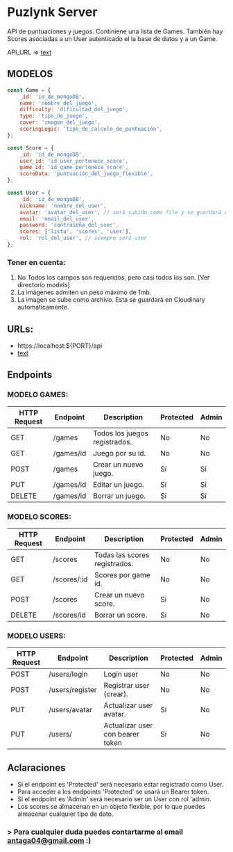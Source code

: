 # Puzlynk Server

API de puntuaciones y juegos. Continiene una lista de Games. También hay Scores asociadas a un User autenticado el la base de datos y a un Game.

API_URL => [text](https://puzlynkapi.vercel.app/)

## MODELOS

```javascript
const Game = {
    _id: 'id_de_mongoDB',
    name: 'nombre_del_juego',
    difficulty: 'dificultad_del_juego',
    type: 'tipo_de_juego',
    cover: 'imagen_del_juego',
    scoringLogic: 'tipo_de_calculo_de_puntuación',
};

const Score = {
    _id: 'id_de_mongoDB',
    user_id: 'id_user_pertenece_score',
    game_id: 'id_game_pertenece_score',
    scoreData: 'puntuación_del_juego_flexible',
};

const User = {
    _id: 'id_de_mongoDB',
    nickname: 'nombre_del_user',
    avatar: 'avatar_del_user', // será subido como file y se guardará en Cloudinary
    email: 'email_del_user',
    password: 'contraseña_del_user',
    scores: ['lista', 'scores', 'user'],
    rol: 'rol_del_user', // siempre será user
};
```

### Tener en cuenta:

1. No Todos los campos son requeridos, pero casi todos los son. [Ver directorio models]
2. La imágenes admiten un peso máximo de 1mb.
3. La imagen se sube como archivo. Esta se guardará en Cloudinary automáticamente.

## URLs:

- https://localhost:${PORT}/api
- [text](https://puzlynkapi.vercel.app/)

## Endpoints

### MODELO GAMES:

| HTTP Request | Endpoint  | Description                   | Protected | Admin |
| ------------ | --------- | ----------------------------- | --------- | ----- |
| GET          | /games    | Todos los juegos registrados. | No        | No    |
| GET          | /games/id | Juego por su id.              | No        | No    |
| POST         | /games    | Crear un nuevo juego.         | Sí        | Sí    |
| PUT          | /games/id | Editar un juego.              | Sí        | Sí    |
| DELETE       | /games/id | Borrar un juego.              | Sí        | Sí    |

### MODELO SCORES:

| HTTP Request | Endpoint    | Description                   | Protected | Admin |
| ------------ | ----------- | ----------------------------- | --------- | ----- |
| GET          | /scores     | Todas las scores registrados. | No        | No    |
| GET          | /scores/:id | Scores por game id.           | No        | No    |
| POST         | /scores     | Crear un nuevo score.         | Sí        | No    |
| DELETE       | /scores/id  | Borrar un score.              | Sí        | No    |

### MODELO USERS:

| HTTP Request | Endpoint        | Description                      | Protected | Admin |
| ------------ | --------------- | -------------------------------- | --------- | ----- |
| POST         | /users/login    | Login user                       | No        | No    |
| POST         | /users/register | Registrar user (crear).          | No        | No    |
| PUT          | /users/avatar   | Actualizar user avatar.          | Sí        | No    |
| PUT          | /users/         | Actualizar user con bearer token | Sí        | No    |

## Aclaraciones

- Si el endpoint es 'Protected' será necesario estar registrado como User.
- Para acceder a los endpoints 'Protected' se usará un Bearer token.
- Si el endpoint es 'Admin' será necesario ser un User con rol 'admin.
- Los scores se almacenan en un objeto flexible, por lo que puedes almacenar cualquier tipo de dato.

### > Para cualquier duda puedes contartarme al email antaga04@gmail.com :)

